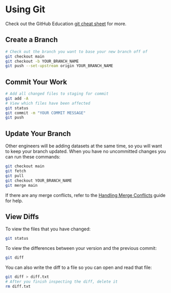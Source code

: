 # Using Git

Check out the GitHub Education [git cheat sheet](https://education.github.com/git-cheat-sheet-education.pdf) for more.

## Create a Branch

```bash
# Check out the branch you want to base your new branch off of
git checkout main
git checkout -b YOUR_BRANCH_NAME
git push --set-upstream origin YOUR_BRANCH_NAME
```

## Commit Your Work

```bash
# Add all changed files to staging for commit
git add -A
# View which files have been affected
git status
git commit -m "YOUR COMMIT MESSAGE"
git push
```

## Update Your Branch

Other engineers will be adding datasets at the same time, so you will want to keep your branch updated. When you have no uncommitted changes you can run these commands:

```bash
git checkout main
git fetch 
git pull
git checkout YOUR_BRANCH_NAME
git merge main
```

If there are any merge conflicts, refer to the [Handling Merge Conflicts](merge_conflicts.md) guide for help.

## View Diffs

To view the files that you have changed:

```bash
git status
```

To view the differences between your version and the previous commit:

```bash
git diff
```

You can also write the diff to a file so you can open and read that file:

```bash
git diff > diff.txt
# After you finish inspecting the diff, delete it
rm diff.txt
```